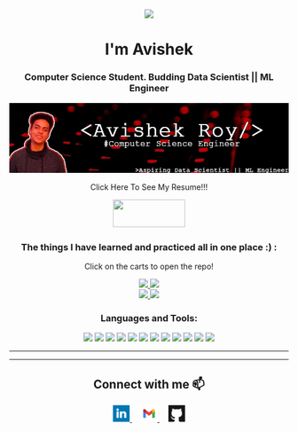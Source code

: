 <div align="center">
<img src="https://user-images.githubusercontent.com/42115530/92640221-9728ca00-f2fa-11ea-8994-c72b26e937de.gif" align="center"/>
</div>
<h1 align= center>I'm Avishek</h1>

<h3 align= center>Computer Science Student. Budding Data Scientist || ML Engineer</h3>


<!-- 
Used to see the visitors
<div align = 'center'>
 
![](https://visitor-badge.laobi.icu/badge?page_id=AvishekRoy16.AvishekRoy16)
</div> -->
<div align ='center'>
<!-- ![Github](https://img.shields.io/github/followers/AvishekRoy16?label=Follow&style=social) -->
<img alt="Banner" src="https://github.com/AvishekRoy16/AvishekRoy16/blob/master/LinkedIn%20Cover.jpg" />
</div>

<div align = 'center' >
  <p> Click Here To See My Resume!!! </p>
 <a href="https://drive.google.com/file/d/1dCuHh-K2C_C6mswaVEBaO0mgqATuzPTd/view " target="_blank">
 <img src="https://img.shields.io/badge/resume-000000?style=for-the-badge&logo=resume&logoColor=white" width="130" height="50" />
 </a>
</div>
<!--
<h3 align = 'center'>These are some of the projects I have worked on:</h3>
<p align = 'center'> Click on the carts to open the repo! </p> 
-->
<!--
<div align = 'center'>
 <a href="https://github.com/AvishekRoy16/Grocery-Store">
 <img src="https://github-readme-stats.vercel.app/api/pin/?username=AvishekRoy16&repo=Grocery-Store&theme=radical&hide_border=true" />
 </a>
 <a href="https://github.com/AvishekRoy16/DS-Salary-Project">
 <img src="https://github-readme-stats.vercel.app/api/pin/?username=AvishekRoy16&repo=DS-Salary-Project&theme=radical&hide_border=true" />
 </a>
 <a href="https://github.com/AvishekRoy16/Signboard-Translation">
 <img src="https://github-readme-stats.vercel.app/api/pin/?username=AvishekRoy16&repo=Signboard-Translation&theme=radical&hide_border=true" />
 </a>
 <a href="https://github.com/AvishekRoy16/Cement-Strength-Prediction">
 <img src="https://github-readme-stats.vercel.app/api/pin/?username=AvishekRoy16&repo=Cement-Strength-Prediction&theme=radical&hide_border=true" />
 </a>
</div>
<hr>
-->

<h3 align = 'center'>The things I have learned and practiced all in one place :) :</h3>
<p align = 'center'> Click on the carts to open the repo! </p>

<div align = 'center'>
  <a href="https://github.com/AvishekRoy16/Exploring-Data-Science-Projects">
 <img src="https://github-readme-stats.vercel.app/api/pin/?username=AvishekRoy16&repo=Exploring-Data-Science-Projects&theme=radical&hide_border=true" />
 </a>
 <a href="https://github.com/AvishekRoy16/Machine-Learning">
 <img src="https://github-readme-stats.vercel.app/api/pin/?username=AvishekRoy16&repo=Machine-Learning&theme=radical&hide_border=true" />
 </a>
</div>
<div align='center'>
 <a href="https://github.com/AvishekRoy16/DeepLearning">
 <img src="https://github-readme-stats.vercel.app/api/pin/?username=AvishekRoy16&repo=Deeplearning&theme=radical&hide_border=true" />
 </a>
 <a href="https://github.com/AvishekRoy16/DSA">
 <img src="https://github-readme-stats.vercel.app/api/pin/?username=AvishekRoy16&repo=DSA&theme=radical&hide_border=true" />
 </a>
</div>


<h3 align=center>Languages and Tools:</h3>
<!-- Logos of the languages -->
<p align="center">
 <img src="https://img.shields.io/badge/Python-3776AB?style=for-the-badge&logo=python&logoColor=white"/>
 <img src="https://img.shields.io/badge/Flask-000000?style=for-the-badge&logo=flask&logoColor=white"/>
 <img src="https://img.shields.io/badge/HTML-239120?style=for-the-badge&logo=html5&logoColor=white"/>
 <img src="https://img.shields.io/badge/CSS-239120?&style=for-the-badge&logo=css3&logoColor=white"/> 
 <img src="https://img.shields.io/badge/MySQL-00000F?style=for-the-badge&logo=mysql&logoColor=white"/> 
 <img src="https://img.shields.io/badge/Github-F7DF1E?style=for-the-badge&logo=github&logoColor=black"/>
 <img src="https://img.shields.io/badge/Git-00599C?style=for-the-badge&logo=git&logoColor=white"/>
 <img src="https://img.shields.io/badge/Markdown-000000?style=for-the-badge&logo=markdown&logoColor=white"/> 
 <img src="https://img.shields.io/badge/Django-092E20?style=for-the-badge&logo=django&logoColor=white"/>
 <img src="https://img.shields.io/badge/Postman-00599C?style=for-the-badge&logo=postman&logoColor=yellow"/>
 <img src="https://img.shields.io/badge/Tableau-00599C?style=for-the-badge&logo=Tableau&logoColor=white"/>
 <img src="https://img.shields.io/badge/Linux-239120?style=for-the-badge&logo=linux&logoColor=black"/>
</p>
<hr>




<!--
### I am a B.Tech CSE Student, passionate about Artificial Intelligence
- 🔭 I’m currently working on my College Assignments :')
- 🌱 I’m currently learning Artificial Intelligence 
- 👯 I’m looking to collaborate on a machine learning and data science project 
- 🤔 I’m looking for help with documentation and markdowns
-->
 

 
<!--
<h1 align = center>
This displays the top languages in github - uncomment when there are various languages
![Top Langs](https://github-readme-stats.vercel.app/api/top-langs/?username=AvishekRoy16&layout=compact&theme=radical&hide_border=true&langs_count=8)
</h1>

*# Note: These are the languages that I most use in my github. This does not indicate my skill level or something like that. It is just a github metric :)* 
-->

<!-- 
will use this if the img tag version does not update
![Avishek's GitHub stats](https://github-readme-stats.vercel.app/api?username=AvishekRoy16&count_private=true&show_icons=true&theme=radical&hide_border=true)
 -->

<!-- theme-color change - react-dark, radical 
<h1 align = center>
 <img src="https://github-readme-stats.vercel.app/api?username=AvishekRoy16&count_private=true&show_icons=true&theme=radical&hide_border=true" alt="AvishekRoy16" />
 <img src="https://github-readme-streak-stats.herokuapp.com/?user=AvishekRoy16&theme=radical&hide_border=true" alt="AvishekRoy16" />
</h1>


 ![](https://activity-graph.herokuapp.com/graph?username=AvishekRoy16&theme=radical&area=true&hide_border=true")
 
 <p align="left"> <a href="https://github.com/ryo-ma/github-profile-trophy"><img src="https://github-profile-trophy.vercel.app/?username=AvishekRoy16" alt="AvishekRoy16" /></a> </p> do when you have enough expirence 

-->
<hr>
<h2 align='center'>Connect with me  📫 </h2>
<p align = 'center'> 
 
<a href = https://www.linkedin.com/in/avishek16 target='_blank'> 
<img src=https://github.com/edent/SuperTinyIcons/blob/master/images/svg/linkedin.svg height='30' weight='30'/>
</a> 
&nbsp &nbsp
<a href="https://mail.google.com/mail/?view=cm&fs=1&tf=1&to=avishek.roy.india@gmail.com" target="_blank">
<img src=https://github.com/edent/SuperTinyIcons/blob/master/images/svg/gmail.svg height='30' weight='30'/>
</a>
&nbsp &nbsp
<a href = https://github.com/AvishekRoy16 target='_blank'> 
<img src=https://github.com/edent/SuperTinyIcons/blob/master/images/svg/github.svg height='30' weight='30'/>
</a>
</p>
 
